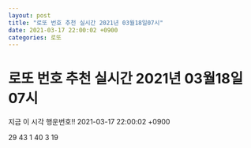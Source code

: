 ```yaml
---
layout: post
title: "로또 번호 추천 실시간 2021년 03월18일07시"
date: 2021-03-17 22:00:02 +0900
categories: 로또
---
```


# 로또 번호 추천 실시간 2021년 03월18일07시

지금 이 시각 행운번호!! 2021-03-17 22:00:02 +0900

 29  43  1  40  3  19 

